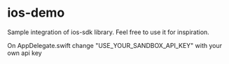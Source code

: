 # ios-demo
Sample integration of ios-sdk library. Feel free to use it for inspiration.

On AppDelegate.swift change "USE_YOUR_SANDBOX_API_KEY" with your own api key 
